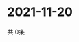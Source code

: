 # 2021-11-20
  共 0条

  <!-- BEGIN -->
  <!-- 最后更新时间Sat Nov 20 2021 21:02:35 GMT+0000 (Coordinated Universal Time) -->
  
  <!-- END -->
  
  